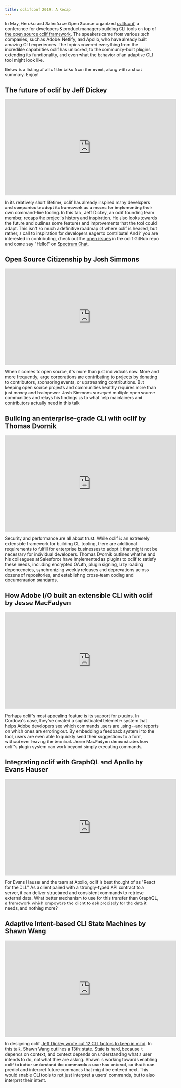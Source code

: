 ```yaml
---
title: oclifconf 2019: A Recap
---
```


In May, Heroku and Salesforce Open Source organized [oclifconf](https://oclif.io/conf), a conference for developers & product managers building CLI tools on top of [the open source oclif framework](https://github.com/oclif/oclif). The speakers came from various tech companies, such as Adobe, Netlify, and Apollo, who have already built amazing CLI experiences. The topics covered everything from the incredible capabilities oclif has unlocked, to the community-built plugins extending its functionality, and even what the behavior of an adaptive CLI tool might look like.

Below is a listing of all of the talks from the event, along with a short summary. Enjoy!

## The future of oclif by Jeff Dickey

<iframe width="560" height="315" src="https://www.youtube.com/embed/1TKh2YBxRMY" frameborder="0" allow="accelerometer; autoplay; encrypted-media; gyroscope; picture-in-picture" allowfullscreen></iframe>

In its relatively short lifetime, oclif has already inspired many developers and companies to adopt its framework as a means for implementing their own command-line tooling. In this talk, Jeff Dickey, an oclif founding team member, recaps the project's history and inspiration. He also looks towards the future and outlines some features and improvements that the tool could adapt. This isn't so much a definitive roadmap of where oclif is headed, but rather, a call to inspiration for developers eager to contribute! And if you are interested in contributing, check out the [open issues](https://github.com/oclif/oclif/issues) in the oclif GitHub repo and come say "Hello!" on [Spectrum Chat](https://spectrum.chat/oclif).

## Open Source Citizenship by Josh Simmons

<iframe width="560" height="315" src="https://www.youtube.com/embed/54hhR5DoV6g" frameborder="0" allow="accelerometer; autoplay; encrypted-media; gyroscope; picture-in-picture" allowfullscreen></iframe>

When it comes to open source, it's more than just individuals now. More and more frequently, large corporations are contributing to projects by donating to contributors, sponsoring events, or upstreaming contributions. But keeping open source projects and communities healthy requires more than just money and brainpower. Josh Simmons surveyed multiple open source communities and relays his findings as to what help maintainers and contributors actually need in this talk.

## Building an enterprise-grade CLI with oclif by Thomas Dvornik

<iframe width="560" height="315" src="https://www.youtube.com/embed/v4saIi5zoy8" frameborder="0" allow="accelerometer; autoplay; encrypted-media; gyroscope; picture-in-picture" allowfullscreen></iframe>

Security and performance are all about trust. While oclif is an extremely extensible framework for building CLI tooling, there are additional requirements to fulfill for enterprise businesses to adopt it that might not be necessary for individual developers. Thomas Dvornik outlines what he and his colleagues at Salesforce have implemented as plugins to oclif to satisfy these needs, including encrypted OAuth, plugin signing, lazy loading dependencies, synchronizing weekly releases and deprecations across dozens of repositories, and establishing cross-team coding and documentation standards.

## How Adobe I/O built an extensible CLI with oclif by Jesse MacFadyen

<iframe width="560" height="315" src="https://www.youtube.com/embed/Mxhx1wmoHlA" frameborder="0" allow="accelerometer; autoplay; encrypted-media; gyroscope; picture-in-picture" allowfullscreen></iframe>

Perhaps oclif's most appealing feature is its support for plugins. In Cordova's case, they've created a sophisticated telemetry system that helps Adobe developers see which commands users are using--and reports on which ones are erroring out. By embedding a feedback system into the tool, users are even able to quickly send their suggestions to a form, without ever leaving the terminal. Jesse MacFadyen demonstrates how oclif's plugin system can work beyond simply executing commands.

## Integrating oclif with GraphQL and Apollo by Evans Hauser

<iframe width="560" height="315" src="https://www.youtube.com/embed/Zh78npkypas" frameborder="0" allow="accelerometer; autoplay; encrypted-media; gyroscope; picture-in-picture" allowfullscreen></iframe>

For Evans Hauser and the team at Apollo, oclif is best thought of as "React for the CLI." As a client paired with a strongly-typed API contract to a server, it can deliver structured and consistent commands to retrieve external data. What better mechanism to use for this transfer than GraphQL, a framework which empowers the client to ask precisely for the data it needs, and nothing more?

## Adaptive Intent-based CLI State Machines by Shawn Wang

<iframe width="560" height="315" src="https://www.youtube.com/embed/ZueoIYnHiaI" frameborder="0" allow="accelerometer; autoplay; encrypted-media; gyroscope; picture-in-picture" allowfullscreen></iframe>

In designing oclif, [Jeff Dickey wrote out 12 CLI factors to keep in mind](https://medium.com/@jdxcode/12-factor-cli-apps-dd3c227a0e46). In this talk, Shawn Wang outlines a 13th: state. State is hard, because it depends on context, and context depends on understanding what a user intends to do, not what they are asking. Shawn is working towards enabling oclif to better understand the commands a user has entered, so that it can predict and interpret future commands that might be entered next. This would enable CLI tools to not just interpret a users' commands, but to also interpret their intent.
